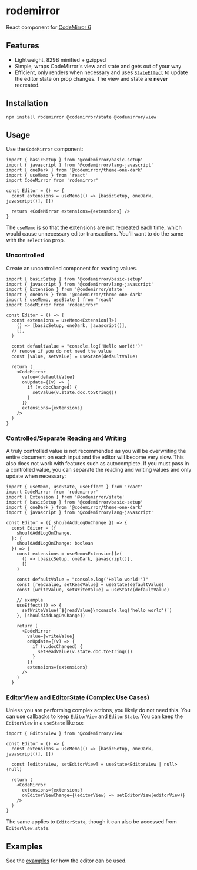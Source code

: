 # rodemirror

React component for [CodeMirror 6](https://codemirror.net/6/)

## Features

- Lightweight, 829B minified + gzipped
- Simple, wraps CodeMirror's view and state and gets out of your way
- Efficient, only renders when necessary and uses [`StateEffect`](https://codemirror.net/6/docs/ref/#state.StateEffect) to update the editor state on prop changes. The view and state are **never** recreated.

## Installation

```shell
npm install rodemirror @codemirror/state @codemirror/view
```

## Usage

Use the `CodeMirror` component:

```tsx
import { basicSetup } from '@codemirror/basic-setup'
import { javascript } from '@codemirror/lang-javascript'
import { oneDark } from '@codemirror/theme-one-dark'
import { useMemo } from 'react'
import CodeMirror from 'rodemirror'

const Editor = () => {
  const extensions = useMemo(() => [basicSetup, oneDark, javascript()], [])

  return <CodeMirror extensions={extensions} />
}
```

The `useMemo` is so that the extensions are not recreated each time, which would cause unnecessary editor transactions. You'll want to do the same with the `selection` prop.

### Uncontrolled

Create an uncontrolled component for reading values.

```tsx
import { basicSetup } from '@codemirror/basic-setup'
import { javascript } from '@codemirror/lang-javascript'
import { Extension } from '@codemirror/state'
import { oneDark } from '@codemirror/theme-one-dark'
import { useMemo, useState } from 'react'
import CodeMirror from 'rodemirror'

const Editor = () => {
  const extensions = useMemo<Extension[]>(
    () => [basicSetup, oneDark, javascript()],
    [],
  )

  const defaultValue = "console.log('Hello world!')"
  // remove if you do not need the value
  const [value, setValue] = useState(defaultValue)

  return (
    <CodeMirror
      value={defaultValue}
      onUpdate={(v) => {
        if (v.docChanged) {
          setValue(v.state.doc.toString())
        }
      }}
      extensions={extensions}
    />
  )
}
```

### Controlled/Separate Reading and Writing

A truly controlled value is not recommended as you will be overwriting the entire document on each input and the editor will become very slow. This also does not work with features such as autocomplete. If you must pass in a controlled value, you can separate the reading and writing values and only update when necessary:

```tsx
import { useMemo, useState, useEffect } from 'react'
import CodeMirror from 'rodemirror'
import { Extension } from '@codemirror/state'
import { basicSetup } from '@codemirror/basic-setup'
import { oneDark } from '@codemirror/theme-one-dark'
import { javascript } from '@codemirror/lang-javascript'

const Editor = ({ shouldAddLogOnChange }) => {
  const Editor = ({
    shouldAddLogOnChange,
  }: {
    shouldAddLogOnChange: boolean
  }) => {
    const extensions = useMemo<Extension[]>(
      () => [basicSetup, oneDark, javascript()],
      []
    )

    const defaultValue = "console.log('Hello world!')"
    const [readValue, setReadValue] = useState(defaultValue)
    const [writeValue, setWriteValue] = useState(defaultValue)

    // example
    useEffect(() => {
      setWriteValue(`${readValue}\nconsole.log('hello world')`)
    }, [shouldAddLogOnChange])

    return (
      <CodeMirror
        value={writeValue}
        onUpdate={(v) => {
          if (v.docChanged) {
            setReadValue(v.state.doc.toString())
          }
        }}
        extensions={extensions}
      />
    )
  }
```

### [EditorView](https://codemirror.net/6/docs/ref/#view.EditorView) and [EditorState](https://codemirror.net/6/docs/ref/#state.EditorState) (Complex Use Cases)

Unless you are performing complex actions, you likely do not need this. You can use callbacks to keep `EditorView` and `EditorState`. You can keep the `EditorView` in a `useState` like so:

```tsx
import { EditorView } from '@codemirror/view'

const Editor = () => {
  const extensions = useMemo(() => [basicSetup, oneDark, javascript()], [])

  const [editorView, setEditorView] = useState<EditorView | null>(null)

  return (
    <CodeMirror
      extensions={extensions}
      onEditorViewChange={(editorView) => setEditorView(editorView)}
    />
  )
}
```

The same applies to `EditorState`, though it can also be accessed from `EditorView.state`.

## Examples

See the [examples](https://github.com/sachinraja/rodemirror/tree/main/examples) for how the editor can be used.
